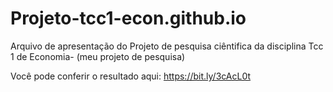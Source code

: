 # Projeto-tcc1-econ.github.io
Arquivo de apresentação do Projeto de pesquisa ciêntifica da disciplina Tcc 1 de Economia- (meu projeto de pesquisa)

Você pode conferir o resultado aqui: https://bit.ly/3cAcL0t
